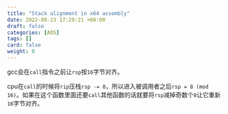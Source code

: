 ```yaml
---
title: "Stack alignment in x64 assembly"
date: 2022-08-23 17:29:21 +08:00
draft: false
categories: [AOS]
tags: []
card: false
weight: 0
---
```


gcc会在`call`指令之前让`rsp`按`16`字节对齐。

cpu在`call`的时候将`rip`压栈`rsp -= 8`，所以进入被调用者之后`rsp = 8 (mod 16)`。如果在这个函数里面还要`call`其他函数的话就要将`rsp`减掉奇数个`8`让它重新`16`字节对齐。



